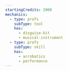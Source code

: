 ```yaml
---
startingCredits: 2000
mechanics:
  - type: profs
    subType: tool
    has:
      - disguise-kit
      - musical-instrument
  - type: profs
    subType: skill
    has:
      - acrobatics
      - performance
---
```

